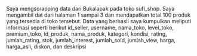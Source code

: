 Saya mengscrapping data dari Bukalapak pada toko sufi_shop. Saya mengambil dat dari halaman 1 sampai 3 dan mendapatkan total 100 produk yang tersedia di toko tersebut. Data yang berhasil saya kumpulkan meliputi informasi seperti berikut id_seller, username, nama_toko, level_toko, premium_toko, id_produk, nama_produk, kategori, kondisi, rating, jumlah_rating, stok, jumlah_interest, jumlah_sold, jumlah_view, harga, harga_asli, diskon, dan deskripsi